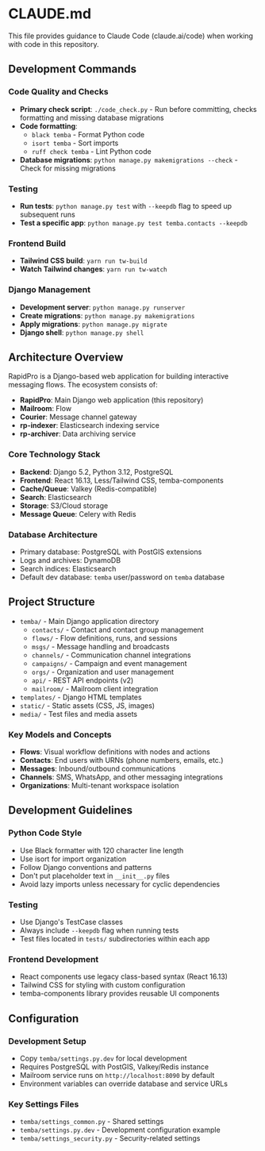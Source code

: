 # CLAUDE.md

This file provides guidance to Claude Code (claude.ai/code) when working with code in this repository.

## Development Commands

### Code Quality and Checks

- **Primary check script**: `./code_check.py` - Run before committing, checks formatting and missing database migrations
- **Code formatting**:
  - `black temba` - Format Python code
  - `isort temba` - Sort imports
  - `ruff check temba` - Lint Python code
- **Database migrations**: `python manage.py makemigrations --check` - Check for missing migrations

### Testing

- **Run tests**: `python manage.py test` with `--keepdb` flag to speed up subsequent runs
- **Test a specific app**: `python manage.py test temba.contacts --keepdb`

### Frontend Build

- **Tailwind CSS build**: `yarn run tw-build`
- **Watch Tailwind changes**: `yarn run tw-watch`

### Django Management

- **Development server**: `python manage.py runserver`
- **Create migrations**: `python manage.py makemigrations`
- **Apply migrations**: `python manage.py migrate`
- **Django shell**: `python manage.py shell`

## Architecture Overview

RapidPro is a Django-based web application for building interactive messaging flows. The ecosystem consists of:

- **RapidPro**: Main Django web application (this repository)
- **Mailroom**: Flow
- **Courier**: Message channel gateway
- **rp-indexer**: Elasticsearch indexing service
- **rp-archiver**: Data archiving service

### Core Technology Stack

- **Backend**: Django 5.2, Python 3.12, PostgreSQL
- **Frontend**: React 16.13, Less/Tailwind CSS, temba-components
- **Cache/Queue**: Valkey (Redis-compatible)
- **Search**: Elasticsearch
- **Storage**: S3/Cloud storage
- **Message Queue**: Celery with Redis

### Database Architecture

- Primary database: PostgreSQL with PostGIS extensions
- Logs and archives: DynamoDB
- Search indices: Elasticsearch
- Default dev database: `temba` user/password on `temba` database

## Project Structure

- `temba/` - Main Django application directory
  - `contacts/` - Contact and contact group management
  - `flows/` - Flow definitions, runs, and sessions
  - `msgs/` - Message handling and broadcasts
  - `channels/` - Communication channel integrations
  - `campaigns/` - Campaign and event management
  - `orgs/` - Organization and user management
  - `api/` - REST API endpoints (v2)
  - `mailroom/` - Mailroom client integration
- `templates/` - Django HTML templates
- `static/` - Static assets (CSS, JS, images)
- `media/` - Test files and media assets

### Key Models and Concepts

- **Flows**: Visual workflow definitions with nodes and actions
- **Contacts**: End users with URNs (phone numbers, emails, etc.)
- **Messages**: Inbound/outbound communications
- **Channels**: SMS, WhatsApp, and other messaging integrations
- **Organizations**: Multi-tenant workspace isolation

## Development Guidelines

### Python Code Style

- Use Black formatter with 120 character line length
- Use isort for import organization
- Follow Django conventions and patterns
- Don't put placeholder text in `__init__.py` files
- Avoid lazy imports unless necessary for cyclic dependencies

### Testing

- Use Django's TestCase classes
- Always include `--keepdb` flag when running tests
- Test files located in `tests/` subdirectories within each app

### Frontend Development

- React components use legacy class-based syntax (React 16.13)
- Tailwind CSS for styling with custom configuration
- temba-components library provides reusable UI components

## Configuration

### Development Setup

- Copy `temba/settings.py.dev` for local development
- Requires PostgreSQL with PostGIS, Valkey/Redis instance
- Mailroom service runs on `http://localhost:8090` by default
- Environment variables can override database and service URLs

### Key Settings Files

- `temba/settings_common.py` - Shared settings
- `temba/settings.py.dev` - Development configuration example
- `temba/settings_security.py` - Security-related settings
